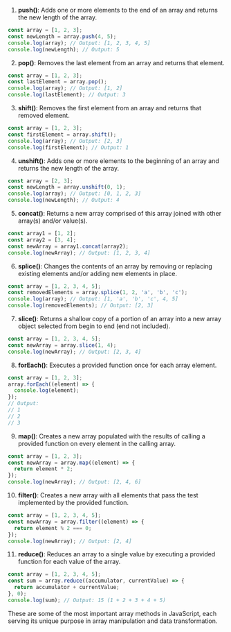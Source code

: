 
1. **push()**: Adds one or more elements to the end of an array and returns the new length of the array.

```javascript
const array = [1, 2, 3];
const newLength = array.push(4, 5);
console.log(array); // Output: [1, 2, 3, 4, 5]
console.log(newLength); // Output: 5
```

2. **pop()**: Removes the last element from an array and returns that element.

```javascript
const array = [1, 2, 3];
const lastElement = array.pop();
console.log(array); // Output: [1, 2]
console.log(lastElement); // Output: 3
```

3. **shift()**: Removes the first element from an array and returns that removed element.

```javascript
const array = [1, 2, 3];
const firstElement = array.shift();
console.log(array); // Output: [2, 3]
console.log(firstElement); // Output: 1
```

4. **unshift()**: Adds one or more elements to the beginning of an array and returns the new length of the array.

```javascript
const array = [2, 3];
const newLength = array.unshift(0, 1);
console.log(array); // Output: [0, 1, 2, 3]
console.log(newLength); // Output: 4
```

5. **concat()**: Returns a new array comprised of this array joined with other array(s) and/or value(s).

```javascript
const array1 = [1, 2];
const array2 = [3, 4];
const newArray = array1.concat(array2);
console.log(newArray); // Output: [1, 2, 3, 4]
```

6. **splice()**: Changes the contents of an array by removing or replacing existing elements and/or adding new elements in place.

```javascript
const array = [1, 2, 3, 4, 5];
const removedElements = array.splice(1, 2, 'a', 'b', 'c');
console.log(array); // Output: [1, 'a', 'b', 'c', 4, 5]
console.log(removedElements); // Output: [2, 3]
```

7. **slice()**: Returns a shallow copy of a portion of an array into a new array object selected from begin to end (end not included).

```javascript
const array = [1, 2, 3, 4, 5];
const newArray = array.slice(1, 4);
console.log(newArray); // Output: [2, 3, 4]
```

8. **forEach()**: Executes a provided function once for each array element.

```javascript
const array = [1, 2, 3];
array.forEach((element) => {
  console.log(element);
});
// Output:
// 1
// 2
// 3
```

9. **map()**: Creates a new array populated with the results of calling a provided function on every element in the calling array.

```javascript
const array = [1, 2, 3];
const newArray = array.map((element) => {
  return element * 2;
});
console.log(newArray); // Output: [2, 4, 6]
```

10. **filter()**: Creates a new array with all elements that pass the test implemented by the provided function.

```javascript
const array = [1, 2, 3, 4, 5];
const newArray = array.filter((element) => {
  return element % 2 === 0;
});
console.log(newArray); // Output: [2, 4]
```

11. **reduce()**: Reduces an array to a single value by executing a provided function for each value of the array.

```javascript
const array = [1, 2, 3, 4, 5];
const sum = array.reduce((accumulator, currentValue) => {
  return accumulator + currentValue;
}, 0);
console.log(sum); // Output: 15 (1 + 2 + 3 + 4 + 5)
```

These are some of the most important array methods in JavaScript, each serving its unique purpose in array manipulation and data transformation.